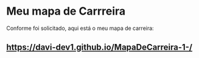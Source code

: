 # Meu mapa de Carrreira
Conforme foi solicitado, aqui está o meu mapa de carreira:
## https://davi-dev1.github.io/MapaDeCarreira-1-/
